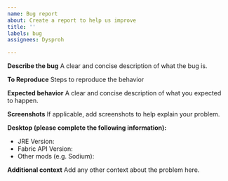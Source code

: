 ```yaml
---
name: Bug report
about: Create a report to help us improve
title: ''
labels: bug
assignees: Dysproh

---
```


**Describe the bug**
A clear and concise description of what the bug is.

**To Reproduce**
Steps to reproduce the behavior

**Expected behavior**
A clear and concise description of what you expected to happen.

**Screenshots**
If applicable, add screenshots to help explain your problem.

**Desktop (please complete the following information):**
 - JRE Version:
 - Fabric API Version:
 - Other mods (e.g. Sodium):

**Additional context**
Add any other context about the problem here.
